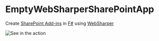 # EmptyWebSharperSharePointApp

Create [SharePoint Add-ins](https://msdn.microsoft.com/en-us/library/office/fp179930.aspx) in [F#](http://fsharp.org/) using [WebSharper](http://www.websharper.com)

![See in the action](https://gist.githubusercontent.com/davidpodhola/a68d3631860b2019bf68/raw/040304b33902cab47cfdcf3f0a084ed51ec993bd/EmptyWebSharperSharePointApp.gif)
